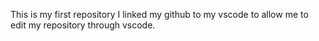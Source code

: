 This is my first repository
I linked my github to my vscode to allow me to edit my repository through vscode.